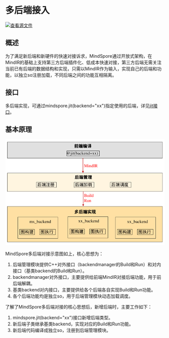 # 多后端接入

[![查看源文件](https://mindspore-website.obs.cn-north-4.myhuaweicloud.com/website-images/r2.6.0/resource/_static/logo_source.svg)](https://gitee.com/mindspore/docs/blob/r2.6.0/docs/mindspore/source_zh_cn/features/runtime/pluggable_backend.md)

## 概述

为了满足新后端和新硬件的快速对接诉求，MindSpore通过开放式架构，在MindIR的基础上支持第三方后端插件化、低成本快速对接，第三方后端无需关注当前已有后端的数据结构和实现，只需以MindIR作为输入，实现自己的后端和功能，以独立so注册加载，不同后端之间的功能互相隔离。

## 接口

多后端实现，可通过mindspore.jit(backend="xx")指定使用的后端，详见[jit接口](https://www.mindspore.cn/docs/zh-CN/r2.6.0/api_python/mindspore/mindspore.jit.html#mindspore.jit)。

## 基本原理

![multi_backend](./images/multi_backend.png)

MindSpore多后端对接示意图如上，核心思想为：

1. 后端管理模块提供C++对外接口（backendmanager的Build和Run）和对内接口（基类backend的Build和Run）。
2. backendmanager对外接口，主要提供给前端MindIR对接后端功能，用于前后端解耦。
3. 基类backend对内接口，主要提供给各个后端各自实现Build和Run功能。
4. 各个后端功能均是独立so，用于后端管理模块动态加载调度。

了解了MindSpore多后端对接的核心思想后，新增后端时，主要工作如下：

1. mindspore.jit(backend="xx")接口新增后端类型。
2. 新后端子类继承基类backend，实现对应的Build和Run功能。
3. 新后端代码编译成独立so，注册到后端管理模块。
